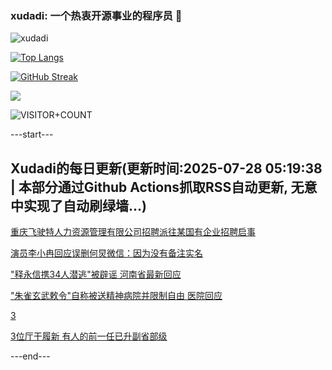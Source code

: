### xudadi: 一个热衷开源事业的程序员 👋

![xudadi](https://github-readme-stats-git-masterorgs-github-readme-stats-team.vercel.app/api?username=xudadi)

[![Top Langs](https://github-readme-stats.vercel.app/api/top-langs/?username=xudadi)](https://github.com/anuraghazra/github-readme-stats)

[![GitHub Streak](https://streak-stats.demolab.com?user=xudadi&locale=zh_Hans)](https://git.io/streak-stats)

![](https://raw.githubusercontent.com/xudadi/xudadi/main/assets/github-contribution-grid-snake.svg)

![VISITOR+COUNT](https://komarev.com/ghpvc/?username=xudadi&label=VISITOR+COUNT)


---start---

## Xudadi的每日更新(更新时间:2025-07-28 05:19:38 | 本部分通过Github Actions抓取RSS自动更新, 无意中实现了自动刷绿墙...)

[重庆飞驶特人力资源管理有限公司招聘派往某国有企业招聘启事](https://www.gongkaoleida.com/article/2533057)

[演员李小冉回应误删何炅微信：因为没有备注实名](https://m.163.com/news/article/K5GKC3K2053469LG.html)

["释永信携34人潜逃"被辟谣 河南省最新回应](https://m.163.com/news/article/K5GF2FNE0001899O.html)

["朱雀玄武敕令"自称被送精神病院并限制自由 医院回应](https://m.163.com/news/article/K5GDQFI805561G0D.html)

[3](https://m.163.com/touch/news/sub/domestic)

[3位厅干履新 有人的前一任已升副省部级](https://m.163.com/news/article/K5GDBVDQ0530JPVV.html)

---end---

